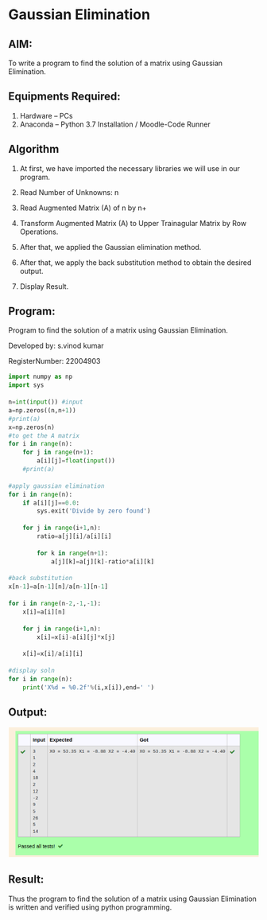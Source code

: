 # Gaussian Elimination

## AIM:
To write a program to find the solution of a matrix using Gaussian Elimination.

## Equipments Required:
1. Hardware – PCs
2. Anaconda – Python 3.7 Installation / Moodle-Code Runner

## Algorithm
1. At first, we have imported the necessary libraries we will use in our program.
2. Read Number of Unknowns: n
3. Read Augmented Matrix (A) of n by n+
4. Transform Augmented Matrix (A) 
   to Upper Trainagular Matrix by Row Operations.

5. After that, we applied the Gaussian elimination method.
6. After that, we apply the back substitution method to obtain the desired output.
7. Display Result.

## Program:
Program to find the solution of a matrix using Gaussian Elimination.

Developed by: s.vinod kumar

RegisterNumber: 22004903


``` python
import numpy as np
import sys 

n=int(input()) #input
a=np.zeros((n,n+1))
#print(a)
x=np.zeros(n)
#to get the A matrix
for i in range(n):
    for j in range(n+1):
        a[i][j]=float(input())
    #print(a)
         
#apply gaussian elimination
for i in range(n):
    if a[i][j]==0.0:
        sys.exit('Divide by zero found')
        
    for j in range(i+1,n):
        ratio=a[j][i]/a[i][i]
        
        for k in range(n+1):
            a[j][k]=a[j][k]-ratio*a[i][k]
        
#back substitution
x[n-1]=a[n-1][n]/a[n-1][n-1] 

for i in range(n-2,-1,-1):
    x[i]=a[i][n]

    for j in range(i+1,n):
        x[i]=x[i]-a[i][j]*x[j]
        
    x[i]=x[i]/a[i][i]
    
#display soln
for i in range(n):
    print('X%d = %0.2f'%(i,x[i]),end=' ')

```

## Output:
![output](/OUTPUT5.png)


## Result:
Thus the program to find the solution of a matrix using Gaussian Elimination is written and verified using python programming.

